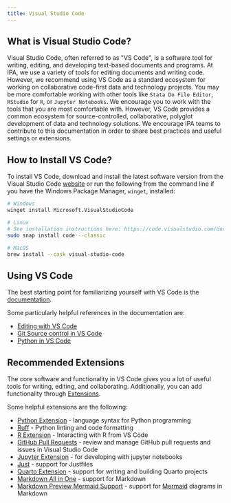 ```yaml
---
title: Visual Studio Code
---
```


## What is Visual Studio Code?

Visual Studio Code, often referred to as "VS Code", is a software tool for writing,
editing, and developing text-based documents and programs. At IPA, we use a variety of
tools for editing documents and writing code. However, we recommend using VS Code as a
standard ecosystem for working on collaborative code-first data and technology projects.
You may be more comfortable working with other tools like `Stata Do File Editor`,
`RStudio` for `R`, or `Jupyter Notebooks`. We encourage you to work with the tools that
you are most comfortable with. However, VS Code provides a common ecosystem for
source-controlled, collaborative, polyglot development of data and technology solutions.
We encourage IPA teams to contribute to this documentation in order to share best
practices and useful settings or extensions.

## How to Install VS Code?

To install VS Code, download and install the latest software version from the Visual
Studio Code [website](https://code.visualstudio.com/) or run the following from the
command line if you have the Windows Package Manager, `winget`, installed:

```bash
# Windows
winget install Microsoft.VisualStudioCode

# Linux
# See installation instructions here: https://code.visualstudio.com/docs/setup/linux
sudo snap install code --classic

# MacOS
brew install --cask visual-studio-code
```

## Using VS Code

The best starting point for familiarizing yourself with VS Code is the
[documentation](https://code.visualstudio.com/docs).

Some particularly helpful references in the documentation are:

- [Editing with VS Code](https://code.visualstudio.com/docs/editor/codebasics)
- [Git Source control in VS Code](https://code.visualstudio.com/docs/sourcecontrol/overview)
- [Python in VS Code](https://code.visualstudio.com/docs/python/python-quick-start)

## Recommended Extensions

The core software and functionality in VS Code gives you a lot of useful tools for
writing, editing, and collaborating. Additionally, you can add functionality through
[Extensions](https://code.visualstudio.com/docs/editor/extension-marketplace).

Some helpful extensions are the following:

- [Python Extension](https://marketplace.visualstudio.com/items?itemName=ms-python.python)
  \- language syntax for Python programming
- [Ruff](https://marketplace.visualstudio.com/items?itemName=charliermarsh.ruff)
  \- Python linting and code formatting
- [R Extension](https://marketplace.visualstudio.com/items?itemName=REditorSupport.r)
  \- Interacting with R from VS Code
- [GitHub Pull Requests](https://marketplace.visualstudio.com/items?itemName=GitHub.vscode-pull-request-github)
  \- review and manage GitHub pull requests and issues in Visual Studio Code
- [Jupyter Extension](https://marketplace.visualstudio.com/items?itemName=ms-toolsai.jupyter)
  \- for developing with jupyter notebooks
- [Just](https://marketplace.visualstudio.com/items?itemName=nefrob.vscode-just-syntax)
  \- support for Justfiles
- [Quarto Extension](https://marketplace.visualstudio.com/items?itemName=quarto.quarto)
  \- support for writing and building Quarto projects
- [Markdown All in One](https://marketplace.visualstudio.com/items?itemName=yzhang.markdown-all-in-one)
  \- support for Markdown
- [Markdown Preview Mermaid Support](https://marketplace.visualstudio.com/items?itemName=bierner.markdown-mermaid)
  \- support for [Mermaid](https://mermaid.js.org/intro/) diagrams in Markdown
